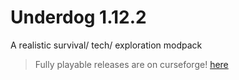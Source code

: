 # Underdog 1.12.2
A realistic survival/  tech/ exploration modpack


> Fully playable releases are on curseforge!
> [here](https://www.curseforge.com/minecraft/modpacks/underdog)

